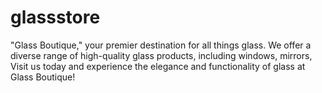 # glassstore
"Glass Boutique," your premier destination for all things glass. We offer a diverse range of high-quality glass products, including windows, mirrors, Visit us today and experience the elegance and functionality of glass at Glass Boutique!
